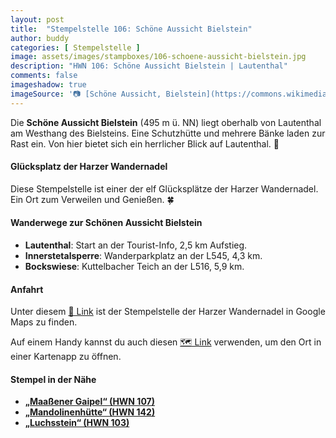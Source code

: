 ```yaml
---
layout: post
title:  "Stempelstelle 106: Schöne Aussicht Bielstein"
author: buddy
categories: [ Stempelstelle ]
image: assets/images/stampboxes/106-schoene-aussicht-bielstein.jpg
description: "HWN 106: Schöne Aussicht Bielstein | Lautenthal"
comments: false
imageshadow: true
imageSource: '📷 [Schöne Aussicht, Bielstein](https://commons.wikimedia.org/wiki/File:Sch%C3%B6ne_Aussicht,_Bielstein.jpg) von <a href="//commons.wikimedia.org/wiki/User:B.Thomas95" title="User:B.Thomas95">Thomas Binder</a> unter Lizenz [CC BY-SA 4.0](https://creativecommons.org/licenses/by-sa/4.0)'
---
```


Die **Schöne Aussicht Bielstein** (495 m ü. NN) liegt oberhalb von Lautenthal am Westhang des Bielsteins. Eine Schutzhütte und mehrere Bänke laden zur Rast ein. Von hier bietet sich ein herrlicher Blick auf Lautenthal. 🌄

#### Glücksplatz der Harzer Wandernadel

Diese Stempelstelle ist einer der elf Glücksplätze der Harzer Wandernadel. Ein Ort zum Verweilen und Genießen. 🍀

#### Wanderwege zur Schönen Aussicht Bielstein

- **Lautenthal**: Start an der Tourist-Info, 2,5 km Aufstieg. 
- **Innerstetalsperre**: Wanderparkplatz an der L545, 4,3 km. 
- **Bockswiese**: Kuttelbacher Teich an der L516, 5,9 km. 

#### Anfahrt

Unter diesem [📍 Link](https://www.google.com/maps/dir/?api=1&origin=&destination=51.87683%2C%2010.29205) ist der Stempelstelle der Harzer Wandernadel in Google Maps zu finden.

<div class="android-only">
  Auf einem Handy kannst du auch diesen 
  <a href="geo:51.87683,10.29205">🗺️ Link</a> 
  verwenden, um den Ort in einer Kartenapp zu öffnen.
  <p></p>
</div>

#### Stempel in der Nähe

- [**„Maaßener Gaipel“ (HWN 107)**](/stempelstelle-107-maassener-gaipel)
- [**„Mandolinenhütte“ (HWN 142)**](/stempelstelle-142-mandolinenhuette)
- [**„Luchsstein“ (HWN 103)**](/stempelstelle-103-luchsstein)
